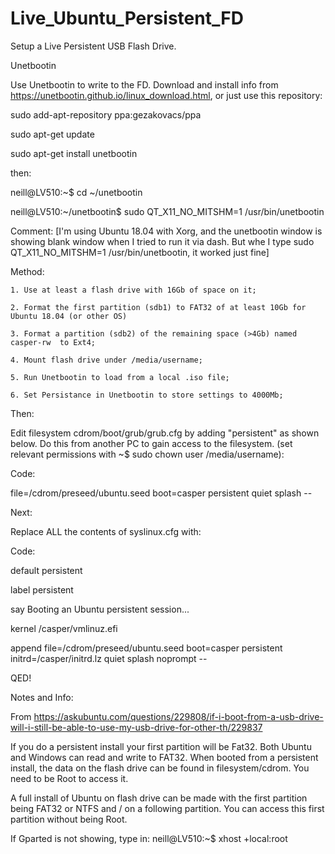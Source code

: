 # Live_Ubuntu_Persistent_FD
Setup a Live Persistent USB Flash Drive.

Unetbootin

Use Unetbootin to write to the FD. Download and install info from https://unetbootin.github.io/linux_download.html, or just use this repository:

sudo add-apt-repository ppa:gezakovacs/ppa

sudo apt-get update

sudo apt-get install unetbootin

then:

neill@LV510:~$ cd ~/unetbootin

neill@LV510:~/unetbootin$ sudo QT_X11_NO_MITSHM=1 /usr/bin/unetbootin

Comment: [I'm using Ubuntu 18.04 with Xorg, and the unetbootin window is showing blank window when I tried to run it via dash. But whe I type sudo QT_X11_NO_MITSHM=1 /usr/bin/unetbootin, it worked just fine]

Method:
     
    
    1. Use at least a flash drive with 16Gb of space on it;
     
    2. Format the first partition (sdb1) to FAT32 of at least 10Gb for Ubuntu 18.04 (or other OS)
    
    3. Format a partition (sdb2) of the remaining space (>4Gb) named casper-rw  to Ext4;
    
    4. Mount flash drive under /media/username;
    
    5. Run Unetbootin to load from a local .iso file;
    
    6. Set Persistance in Unetbootin to store settings to 4000Mb;

Then:

Edit filesystem cdrom/boot/grub/grub.cfg by adding "persistent" as shown below. Do this from another PC to gain access to the filesystem. 
(set relevant permissions with  ~$ sudo chown user /media/username):

Code:

file=/cdrom/preseed/ubuntu.seed boot=casper persistent quiet splash --

Next:

Replace ALL the contents of syslinux.cfg with:

Code:

default persistent

label persistent

  say Booting an Ubuntu persistent session...
  
  kernel /casper/vmlinuz.efi
  
  append  file=/cdrom/preseed/ubuntu.seed boot=casper persistent initrd=/casper/initrd.lz quiet splash noprompt --
  


QED!



Notes and Info:

From https://askubuntu.com/questions/229808/if-i-boot-from-a-usb-drive-will-i-still-be-able-to-use-my-usb-drive-for-other-th/229837

If you do a persistent install your first partition will be Fat32. Both Ubuntu and Windows can read and write to FAT32.
When booted from a persistent install, the data on the flash drive can be found in filesystem/cdrom. You need to be Root to access it.

A full install of Ubuntu on flash drive can be made with the first partition being FAT32 or NTFS and / on a following partition. You can access this first partition without being Root.

If Gparted is not showing, type in:     neill@LV510:~$  xhost +local:root
